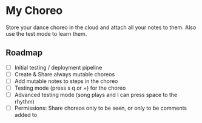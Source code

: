 # My Choreo

Store your dance choreo in the cloud and attach all your notes to them. Also use the test mode to learn them.

## Roadmap

- [ ] Initial testing / deployment pipeline
- [ ] Create & Share always mutable choreos
- [ ] Add mutable notes to steps in the choreo
- [ ] Testing mode (press s q or +) for the choreo
- [ ] Advanced testing mode (song plays and I can press space to the rhythm)
- [ ] Permissions: Share choreos only to be seen, or only to be comments added to

